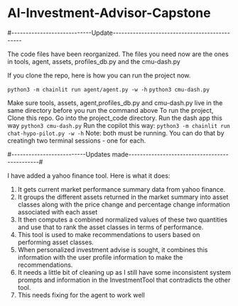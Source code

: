 # AI-Investment-Advisor-Capstone

#----------------------------Update----------------------------------------------

The code files have been reorganized. The files you need now are the ones in tools, agent, assets, profiles_db.py and the cmu-dash.py

If you clone the repo, here is how you can run the project now.

`python3 -m chainlit run agent/agent.py -w -h`
`python3 cmu-dash.py`

Make sure tools, assets, agent,profiles_db.py and cmu-dash.py live in the same directory before you run the command above
To run the project,
Clone this repo. Go into the project_code directory. Run the dash app this way `python3 cmu-dash.py`
Run the copilot this way: `python3 -m chainlit run chat-hypo-pilot.py -w -h`
Note: both must be running. You can do that by creatingh two terminal sessions - one for each.

#--------------------------Updates made----------------------------------------------#

I have added a yahoo finance tool. Here is what it does:
1. It gets current market performance summary data from yahoo finance.
2. It groups the different assets returned in the market summary into asset classes along with the price change and percentage change information associated with each asset
3. It then computes a combined normalized values of these two quantities and use that to rank the asset classes in terms of performance.
4. This tool is used to make recommendations to users based on performing asset classes.
5. When personalized investment advise is sought, it combines this information with the user profile information to make the recommendations.
6. It needs a little bit of cleaning up as I still have some inconsistent system prompts and information in the InvestmentTool that contradicts the other tool.
7. This needs fixing for the agent to work well
